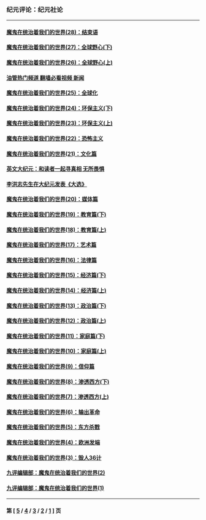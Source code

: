 ### 纪元评论：纪元社论
---
#### [魔鬼在统治着我们的世界(28)：结束语](../../pages/nsc422/n10936246.md?07160330) 
#### [魔鬼在统治着我们的世界(27)：全球野心(下)](../../pages/nsc422/n10928319.md?07160330) 
#### [魔鬼在统治着我们的世界(26)：全球野心(上)](../../pages/nsc422/n10900318.md?07160330) 
#### [油管热门频道 翻墙必看视频 新闻](ok?07160330)
#### [魔鬼在统治着我们的世界(25)：全球化](../../pages/nsc422/n10788205.md?07160330) 
#### [魔鬼在统治着我们的世界(24)：环保主义(下)](../../pages/nsc422/n10695307.md?07160330) 
#### [魔鬼在统治着我们的世界(23)：环保主义(上)](../../pages/nsc422/n10688613.md?07160330) 
#### [魔鬼在统治着我们的世界(22)：恐怖主义](../../pages/nsc422/n10614727.md?07160330) 
#### [魔鬼在统治着我们的世界(21)：文化篇](../../pages/nsc422/n10597706.md?07160330) 
#### [英文大纪元：和读者一起寻真相 无所畏惧](../../pages/nsc422/n12542027.md?07160330) 
#### [李洪志先生在大纪元发表《大选》](../../pages/nsc422/n12534746.md?07160330) 
#### [魔鬼在统治着我们的世界(20)：媒体篇](../../pages/nsc422/n10586579.md?07160330) 
#### [魔鬼在统治着我们的世界(19)：教育篇(下)](../../pages/nsc422/n10564808.md?07160330) 
#### [魔鬼在统治着我们的世界(18)：教育篇(上)](../../pages/nsc422/n10526970.md?07160330) 
#### [魔鬼在统治着我们的世界(17)：艺术篇](../../pages/nsc422/n10499093.md?07160330) 
#### [魔鬼在统治着我们的世界(16)：法律篇](../../pages/nsc422/n10485969.md?07160330) 
#### [魔鬼在统治着我们的世界(15)：经济篇(下)](../../pages/nsc422/n10469975.md?07160330) 
#### [魔鬼在统治着我们的世界(14)：经济篇(上)](../../pages/nsc422/n10457370.md?07160330) 
#### [魔鬼在统治着我们的世界(13)：政治篇(下)](../../pages/nsc422/n10448270.md?07160330) 
#### [魔鬼在统治着我们的世界(12)：政治篇(上)](../../pages/nsc422/n10444576.md?07160330) 
#### [魔鬼在统治着我们的世界(11)：家庭篇(下)](../../pages/nsc422/n10440961.md?07160330) 
#### [魔鬼在统治着我们的世界(10)：家庭篇(上)](../../pages/nsc422/n10435448.md?07160330) 
#### [魔鬼在统治着我们的世界(9)：信仰篇](../../pages/nsc422/n10432159.md?07160330) 
#### [魔鬼在统治着我们的世界(8)：渗透西方(下)](../../pages/nsc422/n10429603.md?07160330) 
#### [魔鬼在统治着我们的世界(7)：渗透西方(上)](../../pages/nsc422/n10426013.md?07160330) 
#### [魔鬼在统治着我们的世界(6)：输出革命](../../pages/nsc422/n10421536.md?07160330) 
#### [魔鬼在统治着我们的世界(5)：东方杀戮](../../pages/nsc422/n10417707.md?07160330) 
#### [魔鬼在统治着我们的世界(4)：欧洲发端](../../pages/nsc422/n10414890.md?07160330) 
#### [魔鬼在统治着我们的世界(3)：毁人36计](../../pages/nsc422/n10411583.md?07160330) 
#### [九评编辑部：魔鬼在统治着我们的世界(2)](../../pages/nsc422/n10410036.md?07160330) 
#### [九评编辑部：魔鬼在统治着我们的世界(1)](../../pages/nsc422/n10406825.md?07160330) 

---
#### 第 [ [5](./5.md?07160330) / [4](./4.md?07160330) / [3](./3.md?07160330) / [2](./2.md?07160330) / [1](./1.md?07160330) ] 页
